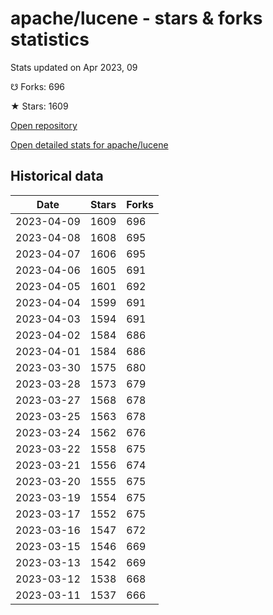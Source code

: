 # apache/lucene - stars & forks statistics

Stats updated on Apr 2023, 09

☋ Forks: 696

★ Stars: 1609

[Open repository](https://github.com/apache/lucene)

[Open detailed stats for apache/lucene](https://reviewgithub.com/rep/apache/lucene)

## Historical data
| Date | Stars | Forks |
|------|-------|-------|
| 2023-04-09 | 1609 | 696 | 
| 2023-04-08 | 1608 | 695 | 
| 2023-04-07 | 1606 | 695 | 
| 2023-04-06 | 1605 | 691 | 
| 2023-04-05 | 1601 | 692 | 
| 2023-04-04 | 1599 | 691 | 
| 2023-04-03 | 1594 | 691 | 
| 2023-04-02 | 1584 | 686 | 
| 2023-04-01 | 1584 | 686 | 
| 2023-03-30 | 1575 | 680 | 
| 2023-03-28 | 1573 | 679 | 
| 2023-03-27 | 1568 | 678 | 
| 2023-03-25 | 1563 | 678 | 
| 2023-03-24 | 1562 | 676 | 
| 2023-03-22 | 1558 | 675 | 
| 2023-03-21 | 1556 | 674 | 
| 2023-03-20 | 1555 | 675 | 
| 2023-03-19 | 1554 | 675 | 
| 2023-03-17 | 1552 | 675 | 
| 2023-03-16 | 1547 | 672 | 
| 2023-03-15 | 1546 | 669 | 
| 2023-03-13 | 1542 | 669 | 
| 2023-03-12 | 1538 | 668 | 
| 2023-03-11 | 1537 | 666 | 

